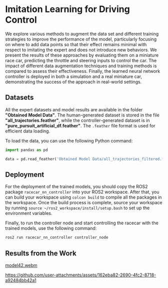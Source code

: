 # Imitation Learning for Driving Control

We explore various methods to augment the data set and different training strategies to improve the performance of the model, particularly focusing on where to add data points so that their effect remains minimal with respect to imitating the expert and does not introduce new behaviors. We present the results of these approaches by evaluating them on a miniature race car, predicting the throttle and steering inputs to control the car. The impact of different data augmentation techniques and training methods is compared to assess their effectiveness. Finally, the learned neural network controller is deployed in both a simulation and a real miniature car, demonstrating the success of the approach in real-world settings.




## Datasets

All the expert datasets and model results are available in the folder **"Obtained Model Data"**. The human-generated dataset is stored in the file **"all_trajectories.feather"**, while the controller-generated dataset is in **"pure_pursuit_artificial_df.feather"**. The `.feather` file format is used for efficient data loading.

To load the data, you can use the following Python command:

```python
import pandas as pd

data = pd.read_feather('Obtained Model Data/all_trajectories_filtered.feather')  # Choose the appropriate dataset to load
```


## Deployment

For the deployment of the trained models, you should copy the ROS2 package `racecar_nn_controller` into your ROS2 workspace. After that, you can build your workspace using `colcon build` to compile all the packages in the workspace. Once the build process is complete, source your workspace by running `source ~/ros2_workspace/install/setup.bash` to set up the environment variables.

Finally, to run the controller node and start controlling the racecar with the trained models, use the following command:

```bash
ros2 run racecar_nn_controller controller_node
```

## Results from the Work
[model42.webm](https://github.com/user-attachments/assets/ab6ebf66-2d7d-4e8f-9b16-37f6f99f94d1)



https://github.com/user-attachments/assets/162eba82-2690-4fc2-8718-a92484bb42a1




